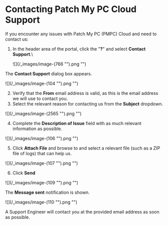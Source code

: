 # Contacting Patch My PC Cloud Support

If you encounter any issues with Patch My PC (PMPC) Cloud and need to contact us:

1.  In the header area of the portal, click the "**?**" and select **Contact Support**.\\

    !\[]\(/\_images/image-(766 "").png "")

The **Contact Support** dialog box appears.

!\[]\(/\_images/image-(104 "").png "")

2. Verify that the **From** email address is valid, as this is the email address we will use to contact you.
3. Select the relevant reason for contacting us from the **Subject** dropdown.

!\[]\(/\_images/image-(2565 "").png "")

4. Complete the **Description of Issue** field with as much relevant information as possible.

!\[]\(/\_images/image-(106 "").png "")

5. Click **Attach File** and browse to and select a relevant file (such as a ZIP file of logs) that can help us.

!\[]\(/\_images/image-(107 "").png "")

6. Click **Send**

!\[]\(/\_images/image-(109 "").png "")

The **Message sent** notification is shown.

!\[]\(/\_images/image-(110 "").png "")

A Support Engineer will contact you at the provided email address as soon as possible.
